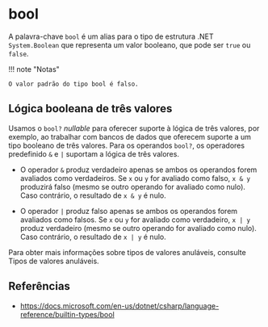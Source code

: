 # bool

A palavra-chave `bool` é um alias para o tipo de estrutura .NET `System.Boolean` que representa um valor booleano, que pode ser `true` ou `false`.

!!! note "Notas"

    O valor padrão do tipo bool é falso.

## Lógica booleana de três valores

Usamos o `bool?` _nullable_ para oferecer suporte à lógica de três valores, por exemplo, ao trabalhar com bancos de dados que oferecem suporte a um tipo booleano de três valores. Para os operandos `bool?`, os operadores predefinido `&` e `|` suportam a lógica de três valores.

- O operador `&` produz verdadeiro apenas se ambos os operandos forem avaliados como verdadeiros. Se `x` ou `y` for avaliado como falso, `x & y` produzirá falso (mesmo se outro operando for avaliado como nulo). Caso contrário, o resultado de `x & y` é nulo.

- O operador `|` produz falso apenas se ambos os operandos forem avaliados como falsos. Se `x` ou `y` for avaliado como verdadeiro, `x | y` produz verdadeiro (mesmo se outro operando for avaliado como nulo). Caso contrário, o resultado de `x | y` é nulo.

Para obter mais informações sobre tipos de valores anuláveis, consulte Tipos de valores anuláveis.

## Referências

- <https://docs.microsoft.com/en-us/dotnet/csharp/language-reference/builtin-types/bool>
